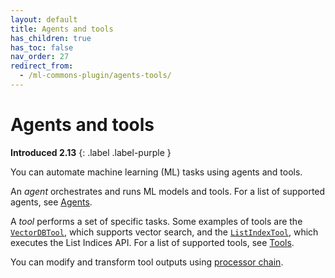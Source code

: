 ```yaml
---
layout: default
title: Agents and tools
has_children: true
has_toc: false
nav_order: 27
redirect_from:
  - /ml-commons-plugin/agents-tools/
---
```


# Agents and tools
**Introduced 2.13**
{: .label .label-purple }

You can automate machine learning (ML) tasks using agents and tools. 

An _agent_ orchestrates and runs ML models and tools. For a list of supported agents, see [Agents]({{site.url}}{{site.baseurl}}/ml-commons-plugin/agents-tools/agents/).

A _tool_ performs a set of specific tasks. Some examples of tools are the [`VectorDBTool`]({{site.url}}{{site.baseurl}}/ml-commons-plugin/agents-tools/tools/vector-db-tool/), which supports vector search, and the [`ListIndexTool`]({{site.url}}{{site.baseurl}}/ml-commons-plugin/agents-tools/tools/list-index-tool/), which executes the List Indices API. For a list of supported tools, see [Tools]({{site.url}}{{site.baseurl}}/ml-commons-plugin/agents-tools/tools/index/).

You can modify and transform tool outputs using [processor chain]({{site.url}}{{site.baseurl}}/ml-commons-plugin/processor-chain/).

